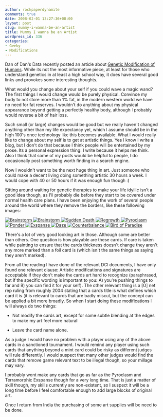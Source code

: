 ```yaml
---
author: rockpaperdynamite
comments: true
date: 2008-02-01 13:27:36+00:00
layout: post
slug: mummy-i-wanna-be-an-artist
title: Mummy I wanna be an Artist
wordpress_id: 336
categories:
- Geeky
- Modifications
---
```


Dan of Dan's Data recently posted an article about [Genetic Modification of Humans](http://www.dansdata.com/gz078.htm). While its not the most informative piece, at least for those who understand genetics in at least a high school way, it does have several good links and provokes some interesting thoughts.

What would you change about your self if you could wave a magic wand? The first things I would change would be purely physical. Convince my body to not store more than 1% fat, in the modern western world we have no need for fat reserves. I wouldn't do anything about my physical appearance beyond getting a perfectly healthy body, although I probably would reverse a bit of hair loss.<!-- more -->

Such small (or large) changes would be good but we really haven't changed anything other than my life expectancy yet, which I assume should be in the high 100's once technology like this becomes available. What I would really like to change about my self is to get at artistic things. Yes I know I write a blog, but I don't do that because I think people will be entertained by my prose. Its a personal expression thing: I write because it helps me think. Also I think that some of my posts would be helpful to people, I do occasionally post something worth finding in a search engine.

Now I wouldn't want to be the next huge thing in art. Just someone who could make a decent living doing something artistic 30 hours a week. I would cope with 40 or 50 hours if it was enough fun though :)

Sitting around waiting for genetic therapies to make your life idyllic isn't a good idea though, as I'll probably die before they start to be covered under normal health care plans. I have been enjoying the work of several people around the world where they remove the borders, like these following images:

[  			![Brainstorm](http://rockpaperdynamite.files.wordpress.com/2008/02/new-brain-storm.thumbnail.jpg)](void(0))[  			![Brainstorm](http://rockpaperdynamite.files.wordpress.com/2008/02/brainstorm_masques.thumbnail.jpg)](void(0))[  			![Sudden Death](http://rockpaperdynamite.files.wordpress.com/2008/02/sudden_death_altered.thumbnail.jpg)](void(0))[  			![Regrowth](http://rockpaperdynamite.files.wordpress.com/2008/02/regrowth.thumbnail.jpg)](void(0))[  			![Pyroclasm](http://rockpaperdynamite.files.wordpress.com/2008/02/pyroclasm_altered.thumbnail.jpg)](void(0))[  			![Ponder](http://rockpaperdynamite.files.wordpress.com/2008/02/ponder_altered.thumbnail.jpg)](void(0))[  			![Exspanse](http://rockpaperdynamite.files.wordpress.com/2008/02/exspanse.thumbnail.jpg)](void(0))[  			![Daze](http://rockpaperdynamite.files.wordpress.com/2008/02/daze.thumbnail.jpg)](void(0))[  			![Counterbalance](http://rockpaperdynamite.files.wordpress.com/2008/02/counterbalance.thumbnail.jpg)](void(0))[  			![Bird of Paradise](http://rockpaperdynamite.files.wordpress.com/2008/02/bop_altered.thumbnail.jpg)](void(0))

There's a lot of very good looking art in those. Although some are better than others. One question is how playable are these cards. If care is taken while painting to ensure that the cards thickness doesn't change they aren't any more marked than a foil card is (which isn't the same things as saying they aren't marked).

From all the reading I have done of the relevant DCI documents, I have only found one relevant clause: Artistic modifications and signatures are acceptable if they don't make the cards art hard to recognize (paraphrased, but if the specific wording is important to you: A) you're pushing things to far and B) you can find it for your self). The other relevant thing is a [O] net rep ruling from roughly 2004 stating that a cards title is what defines which card it is (it is relevant to cards that are badly miscut, but the concept can be applied a bit more broadly. So when I start doing these modifications I will always do two things:



	
  * Not modify the cards art, except for some subtle blending at the edges to make my art feel more natural

	
  * Leave the card name alone.


As a judge I would have no problem with a player using any of the above cards in a sanctioned tournament. I would remind any player using such cards that anything beyond a mint card could be risky as different judges will rule differently. I would suspect that many other judges would find the cards that remove game relevant text to be illegal though, so your millage may vary.

I  probably wont make any cards that go as far as the Pyroclasm and Terramorphic Exspanse though for a very long time. That is just a matter of skill though, my skills currently are non-existent, so I suspect it will be a long time before I feel comfortable enough to add large blocks of original art.

Once I return from India the purchasing of some art supplies will be need to be done.
